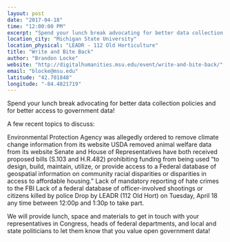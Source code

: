 ```yaml
---
layout: post
date: "2017-04-18"
time: "12:00:00 PM"
excerpt: "Spend your lunch break advocating for better data collection policies and for better access to government data..."
location_city: "Michigan State University"
location_physical: "LEADR - 112 Old Horticulture"
title: "Write and Bite Back"
author: "Brandon Locke"
website: "http://digitalhumanities.msu.edu/event/write-and-bite-back/"
email: "blocke@msu.edu"
latitude: "42.701848"
longitude: "-84.4821719"
---
```


Spend your lunch break advocating for better data collection policies and for better access to government data!

A few recent topics to discuss:

Environmental Protection Agency was allegedly ordered to remove climate change information from its website
USDA removed animal welfare data from its website
Senate and House of Representatives have both received proposed bills (S.103 and H.R.482) prohibiting funding from being used “to design, build, maintain, utilize, or provide access to a Federal database of geospatial information on community racial disparities or disparities in access to affordable housing.”
Lack of mandatory reporting of hate crimes to the FBI
Lack of a federal database of officer-involved shootings or citizens killed by police
Drop by LEADR (112 Old Hort) on Tuesday, April 18 any time between 12:00p and 1:30p to take part.

We will provide lunch, space and materials to get in touch with your representatives in Congress, heads of federal departments, and local and state politicians to let them know that you value open government data!
